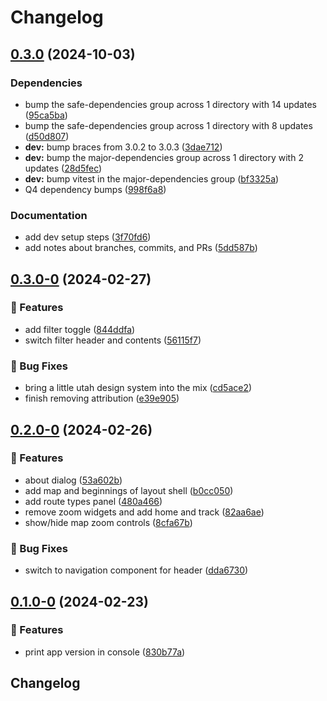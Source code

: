 # Changelog

## [0.3.0](https://github.com/agrc/wfrc-bike-map/compare/v0.3.0-0...v0.3.0) (2024-10-03)


### Dependencies

* bump the safe-dependencies group across 1 directory with 14 updates ([95ca5ba](https://github.com/agrc/wfrc-bike-map/commit/95ca5badde70a630869143c72d61f67327510445))
* bump the safe-dependencies group across 1 directory with 8 updates ([d50d807](https://github.com/agrc/wfrc-bike-map/commit/d50d80724a9d2ac15df255fedbc9d69d0b99a54b))
* **dev:** bump braces from 3.0.2 to 3.0.3 ([3dae712](https://github.com/agrc/wfrc-bike-map/commit/3dae7126c9ff4312fa7bededd20721b5918a05b6))
* **dev:** bump the major-dependencies group across 1 directory with 2 updates ([28d5fec](https://github.com/agrc/wfrc-bike-map/commit/28d5fece38e811f2eec0cd66b5529abb929eba0e))
* **dev:** bump vitest in the major-dependencies group ([bf3325a](https://github.com/agrc/wfrc-bike-map/commit/bf3325a648b88db31396ba7396597bbca3ccc208))
* Q4 dependency bumps ([998f6a8](https://github.com/agrc/wfrc-bike-map/commit/998f6a8a4644eabd8531e1a990a82986ac316ade))


### Documentation

* add dev setup steps ([3f70fd6](https://github.com/agrc/wfrc-bike-map/commit/3f70fd60cf243724f491d3f27971b3ce9ecc6dcc))
* add notes about branches, commits, and PRs ([5dd587b](https://github.com/agrc/wfrc-bike-map/commit/5dd587bb448959d42332ecea40c6b5f61a4b7a48))

## [0.3.0-0](https://github.com/agrc/wfrc-bike-map/compare/v0.2.0-0...v0.3.0-0) (2024-02-27)


### 🚀 Features

* add filter toggle ([844ddfa](https://github.com/agrc/wfrc-bike-map/commit/844ddfacd16157da534db16ffe67b40a999c899b))
* switch filter header and contents ([56115f7](https://github.com/agrc/wfrc-bike-map/commit/56115f727ec8a29f5887f016f2d9e909939bff57))


### 🐛 Bug Fixes

* bring a little utah design system into the mix ([cd5ace2](https://github.com/agrc/wfrc-bike-map/commit/cd5ace2ba773fb7ed2cdfbe23cd7c78b1dd228ad))
* finish removing attribution ([e39e905](https://github.com/agrc/wfrc-bike-map/commit/e39e905d34e1d73fbad7af554e6075419357566d))

## [0.2.0-0](https://github.com/agrc/wfrc-bike-map/compare/v0.1.0-0...v0.2.0-0) (2024-02-26)


### 🚀 Features

* about dialog ([53a602b](https://github.com/agrc/wfrc-bike-map/commit/53a602bb7eb1e3a5ae3d50db4ca1ce3af9ac4610))
* add map and beginnings of layout shell ([b0cc050](https://github.com/agrc/wfrc-bike-map/commit/b0cc050a475305c57a134372acdba2d0cd9281dc))
* add route types panel ([480a466](https://github.com/agrc/wfrc-bike-map/commit/480a4663faded27b4cdf90594cf352a2c0f6a81a))
* remove zoom widgets and add home and track ([82aa6ae](https://github.com/agrc/wfrc-bike-map/commit/82aa6aee34a4701cafd79422100d42ea1c9794c9))
* show/hide map zoom controls ([8cfa67b](https://github.com/agrc/wfrc-bike-map/commit/8cfa67bd598c955cafbf39ea2b98edd9ed26d6ea))


### 🐛 Bug Fixes

* switch to navigation component for header ([dda6730](https://github.com/agrc/wfrc-bike-map/commit/dda6730ff70e1bf22f29aaadf3c8661c9d5d61d1))

## [0.1.0-0](https://github.com/agrc/wfrc-bike-map/compare/v0.0.0...v0.1.0-0) (2024-02-23)


### 🚀 Features

* print app version in console ([830b77a](https://github.com/agrc/wfrc-bike-map/commit/830b77a81292f39dde4258ef17492363adca921f))

## Changelog
